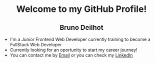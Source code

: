 <h1 align="center">Welcome to my GitHub Profile!</h1>
<h2 align="center">Bruno Deilhot</h2>

- I'm a Junior Frontend Web Developer currently training to become a FullStack Web Developer
- Currently looking for an oportunity to start my career journey!
- You can contact me by <a href="mailto:bruno.deyllot@gmail.com" target="_blank">Email</a> or you can check my <a href="https://www.linkedin.com/in/brunodeilhot/" target="_blank">LinkedIn</a>
